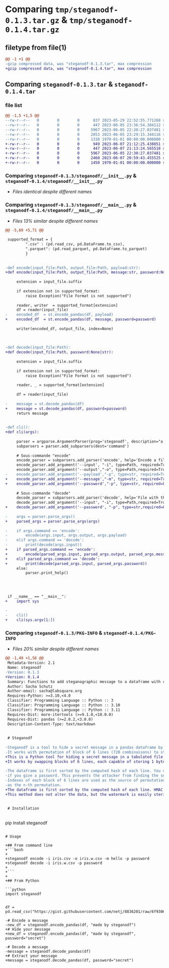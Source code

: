# Comparing `tmp/steganodf-0.1.3.tar.gz` & `tmp/steganodf-0.1.4.tar.gz`

## filetype from file(1)

```diff
@@ -1 +1 @@
-gzip compressed data, was "steganodf-0.1.3.tar", max compression
+gzip compressed data, was "steganodf-0.1.4.tar", max compression
```

## Comparing `steganodf-0.1.3.tar` & `steganodf-0.1.4.tar`

### file list

```diff
@@ -1,5 +1,5 @@
--rw-r--r--   0        0        0      837 2023-05-29 22:52:55.771268 steganodf-0.1.3/README.md
--rw-r--r--   0        0        0      447 2023-06-05 23:36:54.384112 steganodf-0.1.3/pyproject.toml
--rw-r--r--   0        0        0     5967 2023-06-05 22:30:27.037481 steganodf-0.1.3/steganodf/__init__.py
--rw-r--r--   0        0        0     2053 2023-06-05 23:29:15.344116 steganodf-0.1.3/steganodf/__main__.py
--rw-r--r--   0        0        0     1338 1970-01-01 00:00:00.000000 steganodf-0.1.3/PKG-INFO
+-rw-r--r--   0        0        0      949 2023-06-07 21:12:25.438851 steganodf-0.1.4/README.md
+-rw-r--r--   0        0        0      447 2023-06-07 21:13:24.565518 steganodf-0.1.4/pyproject.toml
+-rw-r--r--   0        0        0     5967 2023-06-05 22:30:27.037481 steganodf-0.1.4/steganodf/__init__.py
+-rw-r--r--   0        0        0     2460 2023-06-07 20:59:43.455525 steganodf-0.1.4/steganodf/__main__.py
+-rw-r--r--   0        0        0     1450 1970-01-01 00:00:00.000000 steganodf-0.1.4/PKG-INFO
```

### Comparing `steganodf-0.1.3/steganodf/__init__.py` & `steganodf-0.1.4/steganodf/__init__.py`

 * *Files identical despite different names*

### Comparing `steganodf-0.1.3/steganodf/__main__.py` & `steganodf-0.1.4/steganodf/__main__.py`

 * *Files 13% similar despite different names*

```diff
@@ -5,69 +5,71 @@
 
 supported_format = {
         ".csv" : (pd.read_csv, pd.DataFrame.to_csv),
         ".parquet": (pd.read_parquet, pd.DataFrame.to_parquet)
         }
 
 
-def encode(input_file:Path, output_file:Path, payload:str):
+def encode(input_file:Path, output_file:Path, message:str, password:None|str = None):
 
     extension = input_file.suffix
     
     if extension not in supported_format:
         raise Exception("File Format is not supported")
     
     reader, writer  = supported_format[extension]
     df = reader(input_file)
-    encoded_df  = st.encode_pandas(df, payload)
+    encoded_df  = st.encode_pandas(df, message, password=password)
     
     writer(encoded_df, output_file, index=None)
     
 
 
-def decode(input_file:Path):
+def decode(input_file:Path, password:None|str):
 
     extension = input_file.suffix
     
     if extension not in supported_format:
         raise Exception("File Format is not supported")
     
     reader, _ = supported_format[extension]
 
     df = reader(input_file)
     
-    message = st.decode_pandas(df)
+    message = st.decode_pandas(df, password=password)
     return message
 
     
-def cli():
+def cli(args):
 
     parser = argparse.ArgumentParser(prog='steganodf', description="a Tool to hide a message in a tabular file")
     subparsers = parser.add_subparsers(dest='command')
 
     # Sous-commande "encode"
     encode_parser = subparsers.add_parser('encode', help='Encode a file')
     encode_parser.add_argument('--input', "-i", type=Path, required=True, help='source file (csv,parquet)')
     encode_parser.add_argument('--output',"-o", type=Path,required=True, help='File with the hidding message (csv,parquet)')
-    encode_parser.add_argument('--payload',"-p", type=str, required=True, help='Payload message')
+    encode_parser.add_argument('--message',"-m", type=str, required=True, help='Payload message')
+    encode_parser.add_argument('--password',"-p", type=str, required=False, help='Use a password')
 
     # Sous-commande "decode"
     decode_parser = subparsers.add_parser('decode', help='File with the hidding message (csv or parquet)')
     decode_parser.add_argument('--input', "-i", type=Path,required=True, help='Input file')
+    decode_parser.add_argument('--password', "-p", type=str,required=False, help='Use a password')
 
-    args = parser.parse_args()
+    parsed_args = parser.parse_args(args)
 
-    if args.command == 'encode':
-        encode(args.input, args.output, args.payload)
-    elif args.command == 'decode':
-        print(decode(args.input))
+    if parsed_args.command == 'encode':
+        encode(parsed_args.input, parsed_args.output, parsed_args.message,parsed_args.password)
+    elif parsed_args.command == 'decode':
+        print(decode(parsed_args.input, parsed_args.password))
     else:
         parser.print_help()
     
 
 
 
 if __name__ == "__main__":
+    import sys
 
-
-    cli()
+    cli(sys.argv[1:])
```

### Comparing `steganodf-0.1.3/PKG-INFO` & `steganodf-0.1.4/PKG-INFO`

 * *Files 20% similar despite different names*

```diff
@@ -1,49 +1,56 @@
 Metadata-Version: 2.1
 Name: steganodf
-Version: 0.1.3
+Version: 0.1.4
 Summary: Functions to add steganographic message to a dataframe with row permutation
 Author: Sacha Schutz
 Author-email: sacha@labsquare.org
 Requires-Python: >=3.10,<4.0
 Classifier: Programming Language :: Python :: 3
 Classifier: Programming Language :: Python :: 3.10
 Classifier: Programming Language :: Python :: 3.11
 Requires-Dist: more-itertools (>=9.1.0,<10.0.0)
 Requires-Dist: pandas (>=2.0.2,<3.0.0)
 Description-Content-Type: text/markdown
 
 
 # Steganodf 
 
-Steganodf is a tool to hide a secret message in a pandas dataframe by swapping lines. 
-It works with permutation of block of 6 lines (720 combinaisons) to store 1 byte. 
+This is a Python tool for hiding a secret message in a tabulated file ( e.g: CSV file ) .
+It works by swapping blocks of 6 lines, each capable of storing 1 bytes ( 6! > 255 bits ) 
 
-The dataframe is first sorted by the computed hash of each line. You can also use HMAC 
-if you give a password. This prevents the attacker from finding the secret message. 
-Indexes of each block of 6 lines are used as the source of permutation. A byte is then encoded 
-as the n-th permutation. 
+The dataframe is first sorted by the computed hash of each line. HMAC is also supported if you provide a password.
+This method does not alter the data, but the watermark is easily sterilized.
 
 
 # Installation 
 
 ```
 pip install steganodf
 ```
 
 # Usage 
 
+## From command line 
+```bash 
+
+steganodf encode -i iris.csv -o iris.w.csv -m hello -p password
+steganodf decode -i iris.w.csv -p password
+
+```
+
+## From Python
 
 ```python
 import steganodf 
 
  
 df = pd.read_csv("https://gist.githubusercontent.com/netj/8836201/raw/6f9306ad21398ea43cba4f7d537619d0e07d5ae3/iris.csv")
 
-# Encode a message
-new_df = steganodf.encode_pandas(df, "made by steganodf")
+# Hide your message 
+new_df = steganodf.encode_pandas(df, "made by steganodf", password="secret")
 
-# Decode a message 
-message = steganodf.decode_pandas(df)
+# Extract your message 
+message = steganodf.decode_pandas(df, password="secret")
 
 ```
```

